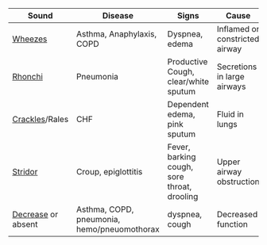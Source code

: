 
| Sound | Disease | Signs | Cause |
|----|----|----| ---- |
| [Wheezes](https://www.youtube.com/watch?v=T4qNgi4Vrvo) | Asthma, Anaphylaxis, COPD| Dyspnea, edema| Inflamed or constricted airway |
| [Rhonchi](https://www.youtube.com/watch?v=CSpJhkIVez8) |Pneumonia | Productive Cough, clear/white sputum | Secretions in large airways |
| [Crackles](https://www.youtube.com/watch?v=VIe350pTl8Q)/Rales | CHF| Dependent edema, pink sputum | Fluid in lungs |
| [Stridor](https://www.youtube.com/watch?v=vDdJo0RPKa8) | Croup, epiglottitis | Fever, barking cough, sore throat, drooling | Upper airway obstruction |
| [Decrease](https://www.youtube.com/watch?v=9yUv16icC_A) or absent | Asthma, COPD, pneumonia, hemo/pneuomothorax | dyspnea, cough | Decreased function |

